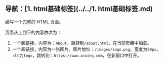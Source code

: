 ## 导航：[1. html基础标签](../../1. html基础标签.md)

编写一个完整的 HTML 页面。

页面从上到下的内容依次为：

1.   一个超链接，内容为：`About`，跳转到`/about.html`，在当前页面中加载。
2.   一个超链接，内容为一张图片，图片地址：`/images/logo.png`，宽度为`50px`，`alt`为`logo`，跳转到：`https://www.acwing.com`，在新窗口中打开。